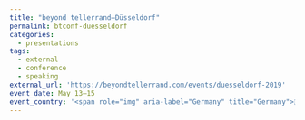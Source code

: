 ```yaml
---
title: "beyond tellerrand—Düsseldorf"
permalink: btconf-duesseldorf
categories:
  - presentations
tags:
  - external
  - conference
  - speaking
external_url: 'https://beyondtellerrand.com/events/duesseldorf-2019'
event_date: May 13–15
event_country: '<span role="img" aria-label="Germany" title="Germany">🇩🇪</span>'
---
```

